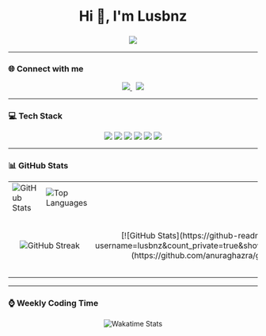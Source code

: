 <h1 align="center">Hi 👋, I'm Lusbnz</h1>
<h3 align="center">
  <img src="https://readme-typing-svg.herokuapp.com?font=Fira+Code&size=22&pause=1000&center=true&vCenter=true&width=450&lines=I+talk+to+CSS...+and+sometimes+it+listens.;I+use+console.log+as+a+compass.;Ctrl+Z+is+my+best+friend." />
</h3>

---

### 🌐 Connect with me

<p align="center">
  <a href="https://fb.com/viet.louie.666" target="_blank">
    <img src="https://img.shields.io/badge/Facebook-1877F2?style=for-the-badge&logo=facebook&logoColor=white" />
  </a>
  &nbsp;
  <a href="https://www.threads.net/@lusbnz_" target="_blank">
    <img src="https://img.shields.io/badge/Threads-000000?style=for-the-badge&logo=threads&logoColor=white" />
  </a>
</p>

---

### 💻 Tech Stack

<p align="center">
  <img src="https://img.shields.io/badge/React-20232A?style=for-the-badge&logo=react&logoColor=61DAFB" />
  <img src="https://img.shields.io/badge/TypeScript-007ACC?style=for-the-badge&logo=typescript&logoColor=white" />
  <img src="https://img.shields.io/badge/Tailwind_CSS-38B2AC?style=for-the-badge&logo=tailwind-css&logoColor=white" />
  <img src="https://img.shields.io/badge/Next.js-000000?style=for-the-badge&logo=next.js&logoColor=white" />
  <img src="https://img.shields.io/badge/Redux-593D88?style=for-the-badge&logo=redux&logoColor=white" />
  <img src="https://img.shields.io/badge/Figma-F24E1E?style=for-the-badge&logo=figma&logoColor=white" />
</p>

---

### 📊 GitHub Stats

<table align="center">
  <tr>
    <td>
      <img src="https://github-readme-stats.vercel.app/api?username=lusbnz&show_icons=true&locale=en" alt="GitHub Stats" />
    </td>
    <td>
      <img src="https://github-readme-stats.vercel.app/api/top-langs?username=lusbnz&show_icons=true&locale=en&layout=compact" alt="Top Languages" />
    </td>
  </tr>
  <tr>
    <td colspan="2" align="center">
      <img src="https://github-readme-streak-stats.herokuapp.com/?user=lusbnz" alt="GitHub Streak" />
    </td>
     <td colspan="2" align="center">
       [![GitHub Stats](https://github-readme-stats.vercel.app/api?username=lusbnz&count_private=true&show_icons=true&hide_rank=true)](https://github.com/anuraghazra/github-readme-stats)
      </td>
     <td colspan="2" align="center">
      [![GitHub Trophies](https://github-profile-trophy.vercel.app/?username=lusbnz&theme=gruvbox&no-frame=true&column=7)](https://github.com/ryo-ma/github-profile-trophy)
    </td>
  </tr>
</table>

---

### ⌚ Weekly Coding Time

<!--START_SECTION:waka-->
<!--END_SECTION:waka-->

<p align="center">
  <img src="https://github-readme-stats.vercel.app/api/wakatime?username=lusbnz" alt="Wakatime Stats" />
</p>
